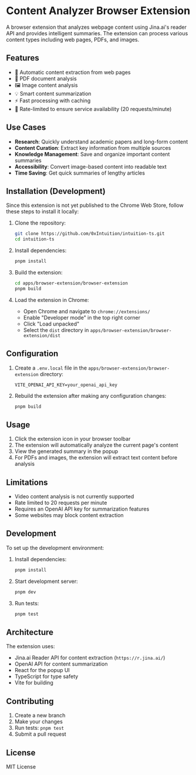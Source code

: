 # Content Analyzer Browser Extension

A browser extension that analyzes webpage content using Jina.ai's reader API and provides intelligent summaries. The extension can process various content types including web pages, PDFs, and images.

## Features

- 📝 Automatic content extraction from web pages
- 📄 PDF document analysis
- 🖼️ Image content analysis
- 💡 Smart content summarization
- ⚡ Fast processing with caching
- 🔄 Rate-limited to ensure service availability (20 requests/minute)

## Use Cases

- **Research**: Quickly understand academic papers and long-form content
- **Content Curation**: Extract key information from multiple sources
- **Knowledge Management**: Save and organize important content summaries
- **Accessibility**: Convert image-based content into readable text
- **Time Saving**: Get quick summaries of lengthy articles

## Installation (Development)

Since this extension is not yet published to the Chrome Web Store, follow these steps to install it locally:

1. Clone the repository:
   ```bash
   git clone https://github.com/0xIntuition/intuition-ts.git
   cd intuition-ts
   ```

2. Install dependencies:
   ```bash
   pnpm install
   ```

3. Build the extension:
   ```bash
   cd apps/browser-extension/browser-extension
   pnpm build
   ```

4. Load the extension in Chrome:
   - Open Chrome and navigate to `chrome://extensions/`
   - Enable "Developer mode" in the top right corner
   - Click "Load unpacked"
   - Select the `dist` directory in `apps/browser-extension/browser-extension/dist`

## Configuration

1. Create a `.env.local` file in the `apps/browser-extension/browser-extension` directory:
   ```env
   VITE_OPENAI_API_KEY=your_openai_api_key
   ```

2. Rebuild the extension after making any configuration changes:
   ```bash
   pnpm build
   ```

## Usage

1. Click the extension icon in your browser toolbar
2. The extension will automatically analyze the current page's content
3. View the generated summary in the popup
4. For PDFs and images, the extension will extract text content before analysis

## Limitations

- Video content analysis is not currently supported
- Rate limited to 20 requests per minute
- Requires an OpenAI API key for summarization features
- Some websites may block content extraction

## Development

To set up the development environment:

1. Install dependencies:
   ```bash
   pnpm install
   ```

2. Start development server:
   ```bash
   pnpm dev
   ```

3. Run tests:
   ```bash
   pnpm test
   ```

## Architecture

The extension uses:
- Jina.ai Reader API for content extraction (`https://r.jina.ai/`)
- OpenAI API for content summarization
- React for the popup UI
- TypeScript for type safety
- Vite for building

## Contributing

1. Create a new branch
2. Make your changes
3. Run tests: `pnpm test`
4. Submit a pull request

## License

MIT License
